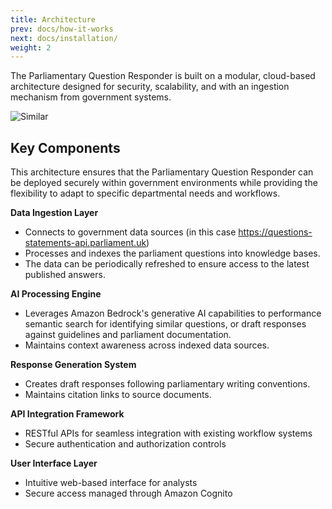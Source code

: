 ```yaml
---
title: Architecture
prev: docs/how-it-works
next: docs/installation/
weight: 2
---
```


<!--
Copyright Amazon.com, Inc. or its affiliates. All Rights Reserved.
SPDX-License-Identifier: MIT-0
-->

The Parliamentary Question Responder is built on a modular, cloud-based architecture designed for security, scalability, and with an ingestion mechanism from government systems.

![Similar](/docs/images/architecture.png "PQ Parliamentary Question Responder Architecture") 

## Key Components

This architecture ensures that the Parliamentary Question Responder can be deployed securely within government environments while providing the flexibility to adapt to specific departmental needs and workflows.

**Data Ingestion Layer**

* Connects to government data sources (in this case https://questions-statements-api.parliament.uk) 
* Processes and indexes the parliament questions into knowledge bases.
* The data can be periodically refreshed to ensure access to the latest published answers.

**AI Processing Engine**

* Leverages Amazon Bedrock's generative AI capabilities to performance semantic search for identifying similar questions, or draft responses against guidelines and parliament documentation.
* Maintains context awareness across indexed data sources.

**Response Generation System**

* Creates draft responses following parliamentary writing conventions.
* Maintains citation links to source documents.

**API Integration Framework**

* RESTful APIs for seamless integration with existing workflow systems
* Secure authentication and authorization controls

**User Interface Layer**

* Intuitive web-based interface for analysts
* Secure access managed through Amazon Cognito



